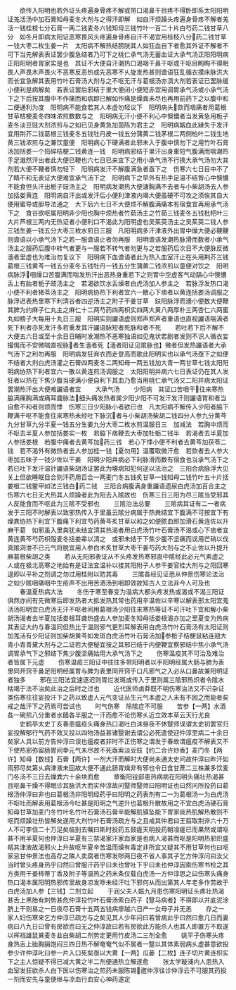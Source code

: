 <!-- { "loadSidebar": true } -->
　　欲传入阳明也若外证头疼遍身骨疼不解或带口渴鼻干目疼不得卧即系太阳阳明证羗活汤中加石膏知母麦冬大剂与之得汗即解　如自汗烦躁头疼遍身骨疼不解者羗活一钱桂枝七分石膏一两二钱麦冬六钱知母三钱竹叶一百二十片白芍药二钱甘草八分　如冬月即病太阳证恶寒畏风头疼遍身骨疼自汗不渴宜用桂枝八分药二钱甘草一钱大枣二枚生姜一片　太阳病不解热结膀胱其人如狂血自下者愈其外证不解者不可下当先解表表证罢少腹急结者乃可下之桃仁承气汤无蓄血证大承气汤正阳阳明病正阳阳明者胃家实是也　其证不大便自汗潮热口渴咽干鼻干呕或干呕目眴眴不得眠畏人声畏木声畏火不恶寒反恶热或先恶寒不乆旋发热甚则谵语狂乱循衣摸床脉洪大而长宜急解其表用竹叶石膏汤大剂与之不呕无汗与葛根汤亦湏大剂若表证已罢脉缓小便利是病解矣　若表证罢后邪结于里大便闭小便短赤宜用调胃承气汤或小承气汤下之下后按其腹中不作痛而和病即已解如作痛是燥粪未尽也再用前药下之以腹中和二便通利为度　阳明病不能食若其人本虚勿轻议下　阳明病头欬而咽痛者用葛根甘草桔梗麦冬四味浓煎数数与之　阳明病无汗小便不利心中懊憹者当发黄急用栀子麦冬淡豆豉大剂浓煎与之如已见身黄急加茵陈为君主之　阳明病衂血此縁失于发汗宜用荆芥二钱葛根三钱麦冬五钱牡丹皮一钱五分蒲黄二钱茅根二两侧柏叶二钱生地黄三钱浓煎与之兼饮童便　阳明病心下硬满者此邪未入于腹中慎勿下之用竹叶石膏汤加括娄一个捣碎桔梗二钱黄连一钱　阳明病邪结于里汗出身重短气腹满而喘潮热手足濈然汗出者此大便已鞕也六七日已来宜下之用小承气汤不行换大承气汤勿大其剂若大便不鞕者慎勿轻下　阳明病发汗不解腹满急者亟下之　伤寒六七日目中不了了睛不和无表证大便难宜承气汤下之　阳明病下之早外有热手足温不结胷心中懊憹不能食但头汗出栀子豉汤主之　阳明病发潮热大便溏胸满不去者与小柴胡汤去人参加括娄黄连　阳明病自汗出或发汗后小便利津液内竭大便虽硬不可攻之须俟其自大便用蜜导或胆导法通之　大下后六七日不大便烦不解腹满痛本有宿食宜再用承气汤下之　食谷欲呕属阳明非少阳也胸中烦热者竹茹汤主之竹茹三钱麦冬五钱枇杷叶三大片芦根三两内无热证者小便利口不渴此为阳明虚也吴茱萸汤主之吴茱萸二钱人参三钱生姜一钱五分大枣三枚水煎日三服　凡阳明病多汗津液外出胃中燥大便必鞕鞕则谵语以小承气汤下之若一服谵语止者勿再服　阳明谵语发潮热脉滑而数者小承气汤主之服药后腹中转气者更与一服若不转气者勿更与之若服药后次日不大便脉反微濇者里虚也为难治勿复议下　阳明病下血谵语者此为热入血室汗止在头用荆芥三钱葛根三钱黄芩一钱五分麦冬五钱牡丹一钱五分生蒲黄二钱浓煎以童便对饮之　阳明病脉浮咽燥口苦腹满而喘发热汗出恶热身重若下之则胃中空虚客气动膈心中懊憹舌上有胎者栀子豉汤主之　若渴欲饮水舌燥者白虎汤加人参主之　若脉浮发热口渴小便不利者猪苓汤主之　阳明病协热下利者宜六一散心下痞者以黄连括娄汤调服之　脉浮迟表热里寒下利清谷者四逆汤主之附子干姜甘草　趺阳脉浮而濇小便数大便鞭其脾为约麻子仁丸主之麻仁十二两芍药四两枳实四两大黄八两厚朴三两杏仁六两蜜丸如梧子大每用十丸日三服　阳明实则讝语虚则郑声郑声者重语也直视讝语喘满者死下利者亦死发汗多若重发其汗讝语脉短者死脉和者不死
　　若吐若下后不解不大便五六日或至十余日日晡时发潮热不恶寒独语如见鬼状若剧者发则不识人循衣妄撮惕而不安微喘直视脉者生濇者死【濇者阳证见隂脉也】微者但发热讝语者大承气汤下之利勿再服　阳明病发狂弃衣而走登高而歌此阳明实也以承气汤亟下之如便不结者大剂白虎汤灌之石膏四两麦冬二两知母一两五钱加大青一两甘草七钱太阳阳明病协热下利者宜六一散以黄连煎汤调服之　太阳阳明并病六七日表证仍在其人发狂者以热在下焦少腹当硬满小便自利下其血乃愈当用桃仁承气汤又二阳并病太阳证罢潮热汗出大便难讝语者宜
　　大承气汤
　　少阳病　其证口苦咽干往来寒热脇满痛胸满或痛耳聋脉法细头痛发热者属少阳少阳不可发汗发汗则讝语胃和者当自愈不和者则烦而悸　伤寒三日少阳脉小者欲已也　凡太阳病不解传入少阳者脇下鞭满干呕不能食往来寒热未经吐下脉沉者与小柴胡汤柴胡二钱四分人参九分黄芩九分甘草九分半夏一钱五分生姜九分大枣二枚水煎温服日三　加减法　若胸中烦而不呕去半夏人参加括娄实一枚　若脇下痞鞭去大枣加牡蛎二钱半　若渴者去半夏加人参括娄根　若腹中痛者去黄芩加药三钱　若心下悸小便不利者去黄芩加茯苓二钱　若不渴外有微热者去人参加桂一钱【夏勿用】温覆取微汗愈　若欬者去人参大枣加五味子一钱少佐以干姜　阳明少阳并病必下利脉滑而数有宿食也当承气汤下之　若已吐下发汗温针讝语柴胡汤证罢此为壊病知犯何逆以法治之　三阳合病脉浮大见关上但欲睡眠目合则汗药用百合一两麦门冬五钱炙甘草一钱知母二钱竹叶五十片括娄根二钱鳖甲如法三钱白药二钱　三阳合病腹满身重讝语遗尿白虎汤加百合主之　伤寒六七日无大热其人烦躁者此为阳去入隂故也　伤寒三日三阳为尽三隂当受邪其人反能食而不呕此为三隂不受邪也
　　三隂治法总要
　　三隂病其证有二一者病发于三阳不时解表以致邪热传入于里虽云隂分病属于热粪结宜下腹满不可按宜下有燥粪协热下利宜下腹痛下利宜芍药黄芩炙甘草以和之如便脓血即加滑石黄连佐以升麻干葛　如邪虽入里粪犹未结宜清其热渴者用白虎汤竹叶石膏汤不渴或心下痞者宜黄连黄芩芍药枳殻麦冬括娄辈以清之　或邪未结于下焦少腹不坚痛而误用芒硝以伐真隂洞泄不已元气将脱宜用人参白术炙甘草大枣干姜芍药大剂与之不止佐以升提升麻葛根柴胡之类
　　若从无阳邪表证从不头疼发热寒邪直中隂经此必元气素虚之人或在极北高寒之地始有是证法宜温补以接其阳附子人参干姜官桂大剂与之阳回寒退即以平补之剂调之勿过用桂附以防其毒
　　三隂各经见证悉从仲景伤寒论法治之如少隂咽痛咽中生疮声不出用苦酒汤到咽即效故知古人立法非今人可及也
　　春温夏热病大法
　　冬伤于寒至春变为温病大都头疼发热或渴或不渴三阳证俱然亦间有先微寒后即发热者大抵发热其常也药用辛温佐以辛寒以解表邪太阳宜羗活汤阳明宜白虎汤无汗不呕者间用葛根汤少阳往来寒热等证不可汗吐下宜和解小柴胡汤渴者去半夏加括娄根耳聋热盛去人参加麦冬知母括娄根渴亦加之至夏变为热病其表证大约与春温同但热比于温则邪气更烈耳解表用白虎汤竹叶石膏汤有太阳证则加羗活有少阳证则加柴胡黄芩如发斑白虎汤竹叶石膏汤加参栀子桔梗鼠粘连翘大青小青青黛大剂与之二证若大便秘宜按之其邪已结于内便鞕宜察邪结中焦小承气汤调胃承气下之邪结下焦少腹坚痛始用大承气汤下之
　　伤寒温疫其不可治及难治者皆属下元虚
　　伤寒温疫三阳证中往往多带阳明者以手阳明经属大肠与肺为表里同开窍于鼻足阳明经属胃与脾为表里同开窍于口凡邪气之入必从口鼻故兼阳明证者独多
　　邪在三阳法宜速逐迟则胃烂发斑或传入于里则属三隂邪热炽者令隂水枯竭于法不治矣此治之后时之过也
　　近代医师卤莽既不明伤寒治法又不识杂证类伤寒往往妄投汗下之药以致虚人元气变证丛生元气本虚之人未有不因之而毙者矣戒之哉汗下之药焉可尝试也
　　时气伤寒　除隂症不可服
　　苦参【一两】水酒各一碗煎八分重者水醋各半服之一汗而愈不论伤寒乆近立效本草云天行尤良
　　史鹤亭太史丁亥春患瘟疫头痛身热口渴吐白沫昼夜不休毉师误谓太史初罢官归妄投解郁行气药不效又投以四物汤益甚诸毉谢去谓公必死遣使迎仲淳至病二十余日矣家人具以前方告仲淳曰误也瘟疫者非时不正伤寒之谓发于春故谓瘟疫不解表又不下使热邪弥留肠胃间幸元气未尽故不死亟索淡豆豉【约二合许炒香】麦门冬【两许】知母【数钱】石膏【两许】一剂大汗而解时大便尚未通太史问故仲淳曰昨汗如雨邪尽矣第乆病津液未回故大便不通此肠胃燥非有邪也令日食甘蔗二三株兼多饮麦门冬汤不三日去燥粪六十余块而愈
　　章衡阳铨部患热病病在阳明头痛壮热渴甚且呕鼻干燥不得眠诊其脉洪大而实仲淳故问毉师毉师曰阳明证也曰然问所投药曰葛根汤仲淳曰非也曰葛根汤非阳明经药乎曰阳明之药表剂有二一为葛根汤一为白虎汤不呕吐而解表用葛根汤今吐甚是阳明之气逆升也葛根升散故用之不宜白虎汤硬石膏知母甘草加麦门冬竹叶名竹叶石膏汤石膏辛能解肌镇坠能下胃家痰热肌解热散则不呕而烦躁壮热皆解矣遂用大剂竹叶石膏汤疏方与之且戒其仲君曰王翦取荆非六十万人不可李信二十万足矣临别去嘱曰斯时投药五鼓瘥天明投药朝飡瘥已而果然或谓呕甚不用半夏何也仲淳曰半夏有三禁渴家汗家血家是也病人渴甚而呕是阳明热邪炽盛刼其津液故渴邪火上升故呕半夏辛苦温而燥有毒定非所宜又疑其不用甘草何也曰呕家忌甘仲景法也高存之隣人卖腐者伤寒发哕两日夜不省人事其子乞方仲淳问曰汝父当时曾头疼身热乎曰然曰曾服汗药乎曰未也曾吐下乎曰未也仲淳因索伤寒书检之其方类用干姜柿蒂丁香及附子等温热之药末条仅载白虎汤一方仲淳思之曰伤寒头痛身热口渴本属阳明热邪传里故身凉发哕未经汗吐下邪何从而出第其人年老多作劳故于白虎汤加人参【三钱】二剂立起
　　于润父夫人娠九月患伤寒阳明证头疼壮热渴甚舌上黑胎有刺势甚危仲淳投竹叶石膏汤索白药子【毉马病者】不得即以井底泥涂脐上干则易之一日夜尽石膏十五两五钱病瘳越六日产一女母子并无恙
　　存之一家人妇伤寒来乞方仲淳已疏方与之矣见其人少年问曰若曾病此乎曰然曰愈几日而妻病曰八九日曰曾有房欲否曰无之仲淳故曰若有房欲此方能杀人也其人即置方不取遂以裈裆雄鼠粪麦冬韭白柴胡二剂势定更用竹皮汤二三剂全愈
　　姚平子伤寒头疼身热舌上胎胸膈饱闷三四日热不解奄奄气似不属者一毉以其体素弱病乆虚甚意欲投参少许仲淳叱曰参一片入口死矣亟以大黄【一两】瓜蒌【二枚】连子切片黄连枳实下之主人惊疑不得已减大黄之半二剂便通热立解遂愈
　　张太学璇浦内人患热入血室发狂欲杀人白下医以伤寒治之煎药未服陈锡邀仲淳往诊仲淳云不可服其药投一剂而安先与童便继与凉血行血安心神药遂定
